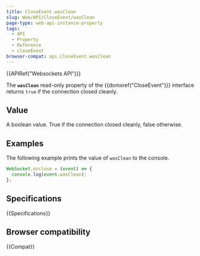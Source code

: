 ```yaml
---
title: CloseEvent.wasClean
slug: Web/API/CloseEvent/wasClean
page-type: web-api-instance-property
tags:
  - API
  - Property
  - Reference
  - closeEvent
browser-compat: api.CloseEvent.wasClean
---
```

{{APIRef("Websockets API")}}

The **`wasClean`** read-only property of the {{domxref("CloseEvent")}} interface returns `true` if the connection closed cleanly.

## Value

A boolean value. True if the connection closed cleanly, false otherwise.

## Examples

The following example prints the value of `wasClean` to the console.

```js
WebSocket.onclose = (event) => {
  console.log(event.wasClean);
};
```

## Specifications

{{Specifications}}

## Browser compatibility

{{Compat}}
